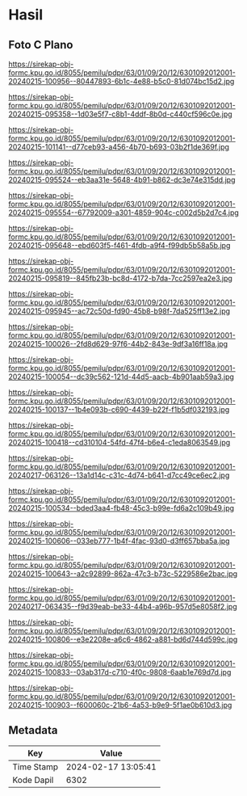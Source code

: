 # Hasil

## Foto C Plano

https://sirekap-obj-formc.kpu.go.id/8055/pemilu/pdpr/63/01/09/20/12/6301092012001-20240215-100956--80447893-6b1c-4e88-b5c0-81d074bc15d2.jpg

https://sirekap-obj-formc.kpu.go.id/8055/pemilu/pdpr/63/01/09/20/12/6301092012001-20240215-095358--1d03e5f7-c8b1-4ddf-8b0d-c440cf596c0e.jpg

https://sirekap-obj-formc.kpu.go.id/8055/pemilu/pdpr/63/01/09/20/12/6301092012001-20240215-101141--d77ceb93-a456-4b70-b693-03b2f1de369f.jpg

https://sirekap-obj-formc.kpu.go.id/8055/pemilu/pdpr/63/01/09/20/12/6301092012001-20240215-095524--eb3aa31e-5648-4b91-b862-dc3e74e315dd.jpg

https://sirekap-obj-formc.kpu.go.id/8055/pemilu/pdpr/63/01/09/20/12/6301092012001-20240215-095554--67792009-a301-4859-904c-c002d5b2d7c4.jpg

https://sirekap-obj-formc.kpu.go.id/8055/pemilu/pdpr/63/01/09/20/12/6301092012001-20240215-095648--ebd603f5-f461-4fdb-a9f4-f99db5b58a5b.jpg

https://sirekap-obj-formc.kpu.go.id/8055/pemilu/pdpr/63/01/09/20/12/6301092012001-20240215-095819--845fb23b-bc8d-4172-b7da-7cc2597ea2e3.jpg

https://sirekap-obj-formc.kpu.go.id/8055/pemilu/pdpr/63/01/09/20/12/6301092012001-20240215-095945--ac72c50d-fd90-45b8-b98f-7da525ff13e2.jpg

https://sirekap-obj-formc.kpu.go.id/8055/pemilu/pdpr/63/01/09/20/12/6301092012001-20240215-100026--2fd8d629-97f6-44b2-843e-9df3a16ff18a.jpg

https://sirekap-obj-formc.kpu.go.id/8055/pemilu/pdpr/63/01/09/20/12/6301092012001-20240215-100054--dc39c562-121d-44d5-aacb-4b901aab59a3.jpg

https://sirekap-obj-formc.kpu.go.id/8055/pemilu/pdpr/63/01/09/20/12/6301092012001-20240215-100137--1b4e093b-c690-4439-b22f-f1b5df032193.jpg

https://sirekap-obj-formc.kpu.go.id/8055/pemilu/pdpr/63/01/09/20/12/6301092012001-20240215-100418--cd310104-54fd-47f4-b6e4-c1eda8063549.jpg

https://sirekap-obj-formc.kpu.go.id/8055/pemilu/pdpr/63/01/09/20/12/6301092012001-20240217-063126--13a1d14c-c31c-4d74-b641-d7cc49ce6ec2.jpg

https://sirekap-obj-formc.kpu.go.id/8055/pemilu/pdpr/63/01/09/20/12/6301092012001-20240215-100534--bded3aa4-fb48-45c3-b99e-fd6a2c109b49.jpg

https://sirekap-obj-formc.kpu.go.id/8055/pemilu/pdpr/63/01/09/20/12/6301092012001-20240215-100606--033eb777-1b4f-4fac-93d0-d3ff657bba5a.jpg

https://sirekap-obj-formc.kpu.go.id/8055/pemilu/pdpr/63/01/09/20/12/6301092012001-20240215-100643--a2c92899-862a-47c3-b73c-5229586e2bac.jpg

https://sirekap-obj-formc.kpu.go.id/8055/pemilu/pdpr/63/01/09/20/12/6301092012001-20240217-063435--f9d39eab-be33-44b4-a96b-957d5e8058f2.jpg

https://sirekap-obj-formc.kpu.go.id/8055/pemilu/pdpr/63/01/09/20/12/6301092012001-20240215-100806--e3e2208e-a6c6-4862-a881-bd6d744d599c.jpg

https://sirekap-obj-formc.kpu.go.id/8055/pemilu/pdpr/63/01/09/20/12/6301092012001-20240215-100833--03ab317d-c710-4f0c-9808-6aab1e769d7d.jpg

https://sirekap-obj-formc.kpu.go.id/8055/pemilu/pdpr/63/01/09/20/12/6301092012001-20240215-100903--f600060c-21b6-4a53-b9e9-5f1ae0b610d3.jpg


## Metadata

| Key        | Value               |
| ---------- | ------------------- |
| Time Stamp | 2024-02-17 13:05:41 |
| Kode Dapil | 6302                |



